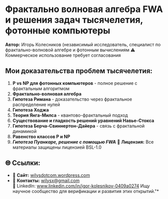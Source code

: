 # Фрактально волновая алгебра FWA и решения задач тысячелетия, фотонные компьютеры  
**Автор:**  Игорь Колесников (независимый исследователь, специалист по фрактально-волновой алгебре и фотонным вычислениям
⚠ Коммерческое использование требует согласования
## Мои доказательства проблем тысячелетия: 
1.  **P vs NP для фотонных компьютеров** - полное решение с фрактальным алгоритмом
2. **Фрактально-волновая алгебра**  
3. **Гипотеза Римана** - доказательство через фрактальное распределение нулей
4. **Гипотеза Ходжа**
5.  **Теория Янга-Милса** - квантово-фрактальный подход
6. **Существование и гладкость решений уравнений Навье-Стокса**
7. **Гипотеза Берча-Свиннертон-Дайера**  - связь с фрактальной динамикой
8. **Равенство классов P и NP**
9. ***Гипотеза Пуанкаре, решение с помощью FWA***
📜 **Лицензия:** Все материалы защищены лицензией BSL-1.0 
## 🌐 Ссылки:  
- 📖 **Сайт:** [wilysdotcom.wordpress.com](https://wilysdotcom.wordpress.com)  
- 📧 **Контакты:** wilysx@gmail.com     
  🔗 LinkedIn: www.linkedin.com/in/igor-kolesnikov-0409a0274
 Ищу научное сообщество для верификации и развития этих открытий."*
